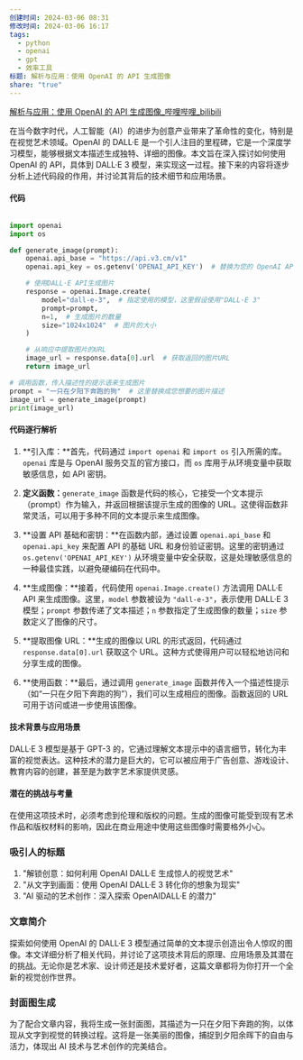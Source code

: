 ```yaml
---
创建时间: 2024-03-06 08:31
修改时间: 2024-03-06 16:17
tags:
  - python
  - openai
  - gpt
  - 效率工具
标题: 解析与应用：使用 OpenAI 的 API 生成图像
share: "true"
---
```


[解析与应用：使用 OpenAI 的 API 生成图像_哔哩哔哩_bilibili](https://www.bilibili.com/video/BV1rx421y7Ar/?vd_source=247ac77d4ae7339ea06d0fec09aa8f70)

在当今数字时代，人工智能（AI）的进步为创意产业带来了革命性的变化，特别是在视觉艺术领域。OpenAI 的 DALL·E 是一个引人注目的里程碑，它是一个深度学习模型，能够根据文本描述生成独特、详细的图像。本文旨在深入探讨如何使用 OpenAI 的 API，具体到 DALL·E 3 模型，来实现这一过程。接下来的内容将逐步分析上述代码段的作用，并讨论其背后的技术细节和应用场景。

#### 代码

```python

import openai
import os

def generate_image(prompt):
    openai.api_base = "https://api.v3.cm/v1"
    openai.api_key = os.getenv('OPENAI_API_KEY')  # 替换为您的 OpenAI API 密钥

    # 使用DALL·E API生成图片
    response = openai.Image.create(
        model="dall-e-3",  # 指定使用的模型，这里假设使用"DALL·E 3"
        prompt=prompt,
        n=1,  # 生成图片的数量
        size="1024x1024"  # 图片的大小
    )

    # 从响应中提取图片的URL
    image_url = response.data[0].url  # 获取返回的图片URL
    return image_url

# 调用函数，传入描述性的提示语来生成图片
prompt = "一只在夕阳下奔跑的狗"  # 这里替换成您想要的图片描述
image_url = generate_image(prompt)
print(image_url)

```

#### 代码逐行解析

1. **引入库：**首先，代码通过 `import openai` 和 `import os` 引入所需的库。`openai` 库是与 OpenAI 服务交互的官方接口，而 `os` 库用于从环境变量中获取敏感信息，如 API 密钥。

2. **定义函数：**`generate_image` 函数是代码的核心，它接受一个文本提示（prompt）作为输入，并返回根据该提示生成的图像的 URL。这使得函数非常灵活，可以用于多种不同的文本提示来生成图像。

3. **设置 API 基础和密钥：**在函数内部，通过设置 `openai.api_base` 和 `openai.api_key` 来配置 API 的基础 URL 和身份验证密钥。这里的密钥通过 `os.getenv('OPENAI_API_KEY')` 从环境变量中安全获取，这是处理敏感信息的一种最佳实践，以避免硬编码在代码中。

4. **生成图像：**接着，代码使用 `openai.Image.create()` 方法调用 DALL·E API 来生成图像。这里，`model` 参数被设为 `"dall-e-3"`，表示使用 DALL·E 3 模型；`prompt` 参数传递了文本描述；`n` 参数指定了生成图像的数量；`size` 参数定义了图像的尺寸。

5. **提取图像 URL：**生成的图像以 URL 的形式返回，代码通过 `response.data[0].url` 获取这个 URL。这种方式使得用户可以轻松地访问和分享生成的图像。

6. **使用函数：**最后，通过调用 `generate_image` 函数并传入一个描述性提示（如“一只在夕阳下奔跑的狗”），我们可以生成相应的图像。函数返回的 URL 可用于访问或进一步使用该图像。

#### 技术背景与应用场景

DALL·E 3 模型是基于 GPT-3 的，它通过理解文本提示中的语言细节，转化为丰富的视觉表达。这种技术的潜力是巨大的，它可以被应用于广告创意、游戏设计、教育内容的创建，甚至是为数字艺术家提供灵感。

#### 潜在的挑战与考量

在使用这项技术时，必须考虑到伦理和版权的问题。生成的图像可能受到现有艺术作品和版权材料的影响，因此在商业用途中使用这些图像时需要格外小心。

### 吸引人的标题

1. "解锁创意：如何利用 OpenAI DALL·E 生成惊人的视觉艺术"
2. "从文字到画面：使用 OpenAI DALL·E 3 转化你的想象为现实"
3. "AI 驱动的艺术创作：深入探索 OpenAIDALL·E 的潜力"

### 文章简介

探索如何使用 OpenAI 的 DALL·E 3 模型通过简单的文本提示创造出令人惊叹的图像。本文详细分析了相关代码，并讨论了这项技术背后的原理、应用场景及其潜在的挑战。无论你是艺术家、设计师还是技术爱好者，这篇文章都将为你打开一个全新的视觉创作世界。

### 封面图生成

为了配合文章内容，我将生成一张封面图，其描述为一只在夕阳下奔跑的狗，以体现从文字到视觉的转换过程。这将是一张美丽的图像，捕捉到夕阳余晖下的自由与活力，体现出 AI 技术与艺术创作的完美结合。


